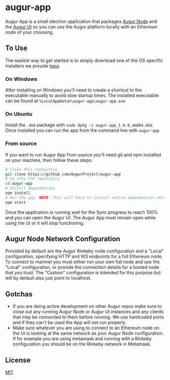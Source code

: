 # augur-app

Augur App is a small electron application that packages [Augur Node](https://github.com/AugurProject/augur-node) and the [Augur UI](https://github.com/AugurProject/augur) so you can use the Augur platform locally with an Ethereum node of your choosing.

## To Use

The easiest way to get started is to simply download one of the OS specific installers we provide [here](https://github.com/AugurProject/augur-app/releases).

### On Windows

After installing on Windows you'll need to create a shortcut to the executable manually to avoid slow startup times. The installed executable can be found at `%LocalAppData%\augur-app\augur-app.exe`

### On Ubuntu

Install the `.deb` package with `sudo dpkg -i augur-app_1.0.0_amd64.deb`. Once installed you can run the app from the command line with `augur-app`

### From source

If you want to run Augur App from source you'll need git and npm installed on your machine, then follow these steps:

```bash
# Clone this repository
git clone https://github.com/AugurProject/augur-app
# Go into the repository
cd augur-app
# Install dependencies
npm install
# Run the app. NOTE: This will have to install native dependencies which may take a long time depending on your environment.
npm start
```

Once the application is running wait for the Sync progress to reach 100% and you can open the Augur UI. The Augur App must remain open while using the UI or it will stop functioning.

## Augur Node Network Configuration

Provided by default are the Augur Rinkeby node configuration and a "Local" configuration, specifying HTTP and WS endpoints for a full Ethereum node. To connect to mainnet you must either run your own full node and use the "Local" configuration, or provide the connection details for a hosted node that you trust. The "Custom" configuration is intended for this purpose but will by default also just point to localhost.

## Gotchas

- If you are doing active development on other Augur repos make sure to close out any running Augur Node or Augur UI instances and any clients that may be connected to them before running. We use hardcoded ports and if they can't be used the App will not run properly.
- Make sure whatever you are using to connect to an Ethereum node on the UI is looking at the same network as your Augur Node configuration. If for example you are using metamask and running with a Rinkeby configuration you should be on the Rinkeby network in Metamask.

## License

[MIT](LICENSE.md)
